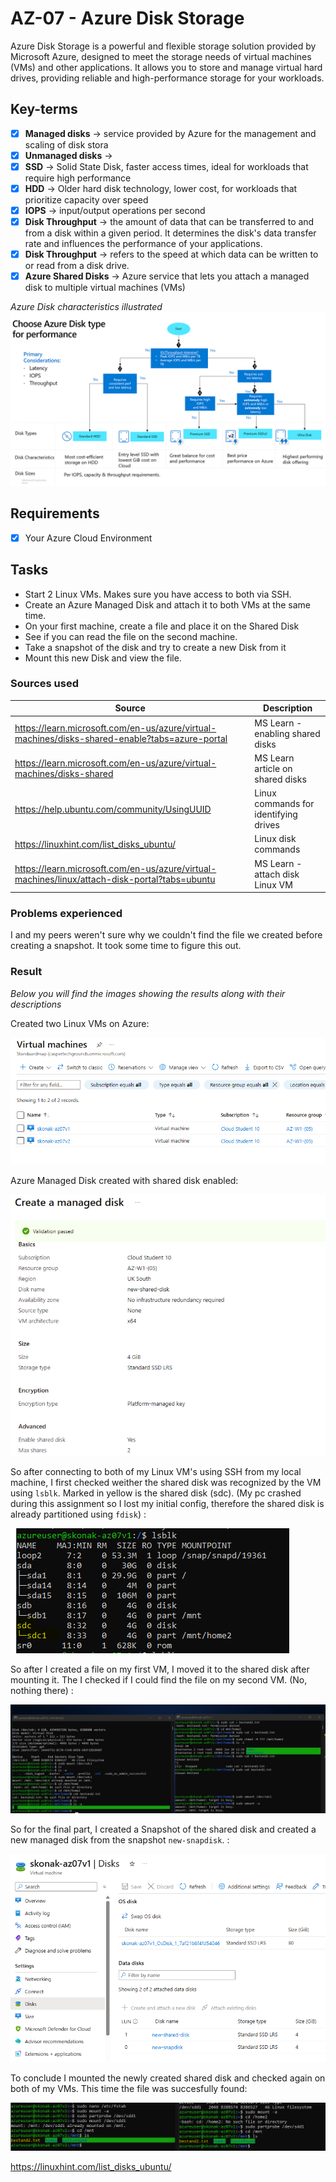 # AZ-07 - Azure Disk Storage

Azure Disk Storage is a powerful and flexible storage solution provided by Microsoft Azure, designed to meet the storage needs of virtual machines (VMs) and other applications. It allows you to store and manage virtual hard drives, providing reliable and high-performance storage for your workloads.


## Key-terms

- [x] <strong>Managed disks</strong> -> service provided by Azure for the management and scaling of disk stora
- [x] <strong>Unmanaged disks</strong> -> 
- [x] <strong>SSD</strong> -> Solid State Disk, faster access times, ideal for workloads that require high performance
- [x] <strong>HDD</strong> -> Older hard disk technology, lower cost, for workloads that prioritize capacity over speed
- [x] <strong>IOPS</strong> -> input/output operations per second
- [x] <strong>Disk Throughput</strong> -> the amount of data that can be transferred to and from a disk within a given period. It determines the disk's data transfer rate and influences the performance of your applications.
- [x] <strong>Disk Throughput</strong> -> refers to the speed at which data can be written to or read from a disk drive.
- [x] <strong>Azure Shared Disks</strong> -> Azure service that lets you attach a managed disk to multiple virtual machines (VMs)

*Azure Disk characteristics illustrated*
![azure-disks-chars](../00_includes/AZ-07/managed-disk-overview.png)


## Requirements

- [x] Your Azure Cloud Environment


## Tasks

- Start 2 Linux VMs. Makes sure you have access to both via SSH.
- Create an Azure Managed Disk and attach it to both VMs at the same time.
- On your first machine, create a file and place it on the Shared Disk
- See if you can read the file on the second machine.
- Take a snapshot of the disk and try to create a new Disk from it
- Mount this new Disk and view the file.


### Sources used

| Source        | Description |
| ----------- | ----------- |
| https://learn.microsoft.com/en-us/azure/virtual-machines/disks-shared-enable?tabs=azure-portal | MS Learn - enabling shared disks |
| https://learn.microsoft.com/en-us/azure/virtual-machines/disks-shared | MS Learn article on shared disks |
| https://help.ubuntu.com/community/UsingUUID | Linux commands for identifying drives |
| https://linuxhint.com/list_disks_ubuntu/ | Linux disk commands |
| https://learn.microsoft.com/en-us/azure/virtual-machines/linux/attach-disk-portal?tabs=ubuntu | MS Learn - attach disk Linux VM |


### Problems experienced

I and my peers weren't sure why we couldn't find the file we created before creating a snapshot. It took some time to figure this out.


### Result
*Below you will find the images showing the results along with their descriptions*

Created two Linux VMs on Azure:

![2-vms-created](../00_includes/AZ-07/2-vms-created.png)

Azure Managed Disk created with shared disk enabled:

![shared-disk](../00_includes/AZ-07/shared-disk.png)

So after connecting to both of my Linux VM's using SSH from my local machine, I first checked weither the shared disk was recognized by the VM using ```lsblk```. Marked in yellow is the shared disk (sdc). (My pc crashed during this assignment so I lost my initial config, therefore the shared disk is already partitioned using ```fdisk```) :

![lsblk-shared-disk](../00_includes/AZ-07/lsblk-shared-disk.png) 

So after I created a file on my first VM, I moved it to the shared disk after mounting it. The I checked if I could find the file on my second VM. (No, nothing there) :

![file-not-found](../00_includes/AZ-07/file-not-found.png)

So for the final part, I created a Snapshot of the shared disk and created a new managed disk from the snapshot ```new-snapdisk```. :

![attach-shared-disk](../00_includes/AZ-07/attach-shared-disk.png)

To conclude I mounted the newly created shared disk and checked again on both of my VMs. This time the file was succesfully found:

![final](../00_includes/AZ-07/final.png)










https://linuxhint.com/list_disks_ubuntu/